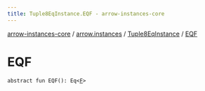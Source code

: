 ```yaml
---
title: Tuple8EqInstance.EQF - arrow-instances-core
---
```


[arrow-instances-core](../../index.html) / [arrow.instances](../index.html) / [Tuple8EqInstance](index.html) / [EQF](./-e-q-f.html)

# EQF

`abstract fun EQF(): Eq<`[`F`](index.html#F)`>`